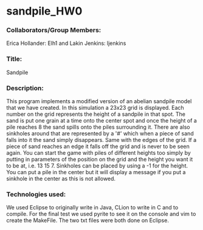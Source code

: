 # sandpile_HW0
### Collaborators/Group Members:
Erica Hollander: Elh1 and Lakin Jenkins: ljenkins

### Title: 
Sandpile

### Description:
This program implements a modified version of an abelian sandpile model that we have created.
In this simulation a 23x23 grid is displayed. Each number on the grid represents the height
of a sandpile in that spot. The sand is put one grain at a time onto the center spot and 
once the height of a pile reaches 8 the sand spills onto the piles surrounding it. There are
also sinkholes around that are represented by a '#' which when a piece of sand falls into it
the sand simply disappears. Same with the edges of the grid. If a piece of sand reaches an
edge it falls off the grid and is never to be seen again. You can start the game with piles 
of different heights too simply by putting in parameters of the position on the grid and the 
height you want it to be at, i.e. 13 15 7. Sinkholes can be placed by using a -1 for the 
height. You can put a pile in the center but it will display a message if you put a sinkhole
 in the center as this is not allowed.
 
 ### Technologies used:
 We used Eclipse to originally write in Java, CLion to write in C and to compile. For the 
 final test we used pyrite to see it on the console and vim to create the MakeFile. The two
 txt files were both done on Eclipse.
